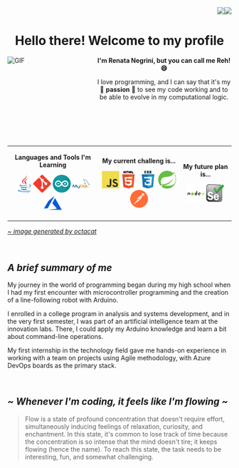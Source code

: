 <p align="right"><img src="https://github.com/renatangr/renatangr/blob/main/flowerline.png" width="50%" /><img src="https://github.com/renatangr/renatangr/blob/main/flowerline.png" width="50%" /></p>
<h1 align="center"> Hello there! Welcome to my profile </h1> 

<img align="left" alt="GIF" src="https://github.com/renatangr/renatangr/blob/main/octacatme.gif" width="200" height="200" />

<p align="center" ><b> I'm Renata Negrini, but you can call me Reh! 😄 </b> </p>
<p align="center" >I love programming, and I can say that it's my 💓 <b>passion</b> 💓 to see my code working and to be able to evolve in my computational logic.

<table align="center" >
  <tr>
    <td>
      <p align="center"><b>Languages and Tools I'm Learning</b></p>
      <p align="center"><img src="https://raw.githubusercontent.com/teamedwardforever/Readme-Generator/71f25dd8b98329b168142a6b782a107b75eab178/svg/Skills/Languages/java-original.svg" alt="Java" width="40" height="40"/><img src="https://raw.githubusercontent.com/teamedwardforever/Readme-Generator/71f25dd8b98329b168142a6b782a107b75eab178/svg/Skills/Other/git-scm-icon.svg" alt="Git" width="40" height="40"/> <img src="https://raw.githubusercontent.com/teamedwardforever/Readme-Generator/71f25dd8b98329b168142a6b782a107b75eab178/svg/Skills/Other/arduino-1.svg" alt="Arduino" width="40" height="40"/>  <img src="https://raw.githubusercontent.com/teamedwardforever/Readme-Generator/71f25dd8b98329b168142a6b782a107b75eab178/svg/Skills/Database/mysql-original-wordmark.svg" alt="Mysql" width="40" height="40"/> <img src="https://raw.githubusercontent.com/teamedwardforever/Readme-Generator/71f25dd8b98329b168142a6b782a107b75eab178/svg/Skills/Devops/microsoft_azure-icon.svg" alt="Microsoft Azure" width="40" height="40"/> </p>
    </td>
    <td>
      <p align="center"><b> My current challeng is... </b></p>
      <p align="center"><img src="https://raw.githubusercontent.com/teamedwardforever/Readme-Generator/71f25dd8b98329b168142a6b782a107b75eab178/svg/Skills/Languages/javascript-original.svg" alt="HTML" width="40" height="40"/><img src="https://raw.githubusercontent.com/teamedwardforever/Readme-Generator/71f25dd8b98329b168142a6b782a107b75eab178/svg/Skills/Frontend/html5-original-wordmark.svg" alt="HTML" width="40" height="40"/> <img src="https://raw.githubusercontent.com/teamedwardforever/Readme-Generator/71f25dd8b98329b168142a6b782a107b75eab178/svg/Skills/Frontend/css3-original-wordmark.svg" alt="Css" width="40" height="40"/> <img src="https://raw.githubusercontent.com/teamedwardforever/Readme-Generator/71f25dd8b98329b168142a6b782a107b75eab178/svg/Skills/Backend/springio-icon.svg" alt="Spring" width="40" height="40"/> <img src="https://raw.githubusercontent.com/teamedwardforever/Readme-Generator/71f25dd8b98329b168142a6b782a107b75eab178/svg/Skills/Software/getpostman-icon.svg" alt="Postman" width="40" height="40"/> </p>
    </td>
    <td>
      <p align="center"><b> My future plan is... </b></p>
      <p align="center"><img src="https://raw.githubusercontent.com/teamedwardforever/Readme-Generator/71f25dd8b98329b168142a6b782a107b75eab178/svg/Skills/Backend/nodejs-original-wordmark.svg" alt="NodeJs" width="40" height="40"/> <img src="https://raw.githubusercontent.com/teamedwardforever/Readme-Generator/71f25dd8b98329b168142a6b782a107b75eab178/svg/Skills/Testing/selenium-logo.svg" alt="Selenium" width="40" height="40"/> </p>
    </td>
  </tr>
</table>

<i> [~ image generated by octacat](https://myoctocat.com/)</i>

<br>
<h2><i>A brief summary of me</i></h2> 
<p>My journey in the world of programming began during my high school when I had my first encounter with microcontroller programming and the creation of a line-following robot with Arduino.</p>

<p>I enrolled in a college program in analysis and systems development, and in the very first semester, I was part of an artificial intelligence team at the innovation labs. There, I could apply my Arduino knowledge and learn a bit about command-line operations. </p>

<p> My first internship in the technology field gave me hands-on experience in working with a team on projects using Agile methodology, with Azure DevOps boards as the primary stack. </p>

<br>
<h2><i>~ Whenever I'm coding, it feels like I'm flowing ~</i></h2>
<blockquote>
  <p>Flow is a state of profound concentration that doesn't require effort, simultaneously inducing feelings of relaxation, curiosity, and enchantment. In this state, it's common to lose track of time because the concentration is so intense that the mind doesn't tire; it keeps flowing (hence the name). To reach this state, the task needs to be interesting, fun, and somewhat challenging.</p>
</blockquote>
